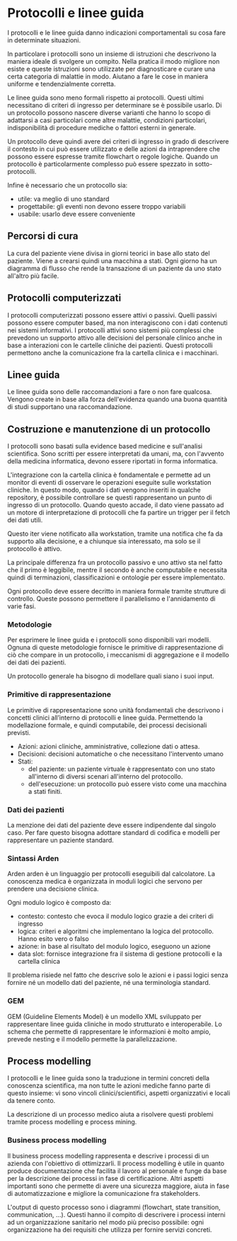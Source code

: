 # Protocolli e linee guida

I protocolli e le linee guida danno indicazioni comportamentali su cosa fare in determinate situazioni.

In particolare i protocolli sono un insieme di istruzioni che descrivono la maniera ideale di svolgere un compito. Nella pratica il modo migliore non esiste e queste istruzioni sono utilizzate per diagnosticare e curare una certa categoria di malattie in modo. Aiutano a fare le cose in maniera uniforme e tendenzialmente corretta.

Le linee guida sono meno formali rispetto ai protocolli. Questi ultimi necessitano di criteri di ingresso per determinare se è possibile usarlo. Di un protocollo possono nascere diverse varianti che hanno lo scopo di adattarsi a casi particolari come altre malattie, condizioni particolari, indisponibilità di procedure mediche o fattori esterni in generale.

Un protocollo deve quindi avere dei criteri di ingresso in grado di descrivere il contesto in cui può essere utilizzato e delle azioni da intraprendere che possono essere espresse tramite flowchart o regole logiche. Quando un protocollo è particolarmente complesso può essere spezzato in sotto-protocolli.

Infine è necessario che un protocollo sia:

- utile: va meglio di uno standard
- progettabile: gli eventi non devono essere troppo variabili
- usabile: usarlo deve essere conveniente

## Percorsi di cura

La cura del paziente viene divisa in giorni teorici in base allo stato del paziente. Viene a crearsi quindi una macchina a stati. Ogni giorno ha un diagramma di flusso che rende la transazione di un paziente da uno stato all'altro più facile.

## Protocolli computerizzati

I protocolli computerizzati possono essere attivi o passivi. Quelli passivi possono essere computer based, ma non interagiscono con i dati contenuti nei sistemi informativi. I protocolli attivi sono sistemi più complessi che prevedono un supporto attivo alle decisioni del personale clinico anche in base a interazioni con le cartelle cliniche dei pazienti. Questi protocolli permettono anche la comunicazione fra la cartella clinica e i macchinari.

## Linee guida

Le linee guida sono delle raccomandazioni a fare o non fare qualcosa. Vengono create in base alla forza dell'evidenza quando una buona quantità di studi supportano una raccomandazione.

## Costruzione e manutenzione di un protocollo

I protocolli sono basati sulla evidence based medicine e sull'analisi scientifica. Sono scritti per essere interpretati da umani, ma, con l'avvento della medicina informatica, devono essere riportati in forma informatica.

L'integrazione con la cartella clinica è fondamentale e permette ad un monitor di eventi di osservare le operazioni eseguite sulle workstation cliniche. In questo modo, quando i dati vengono inseriti in qualche repository, è possibile controllare se questi rappresentano un punto di ingresso di un protocollo. Quando questo accade, il dato viene passato ad un motore di interpretazione di protocolli che fa partire un trigger per il fetch dei dati utili.

Questo iter viene notificato alla workstation, tramite una notifica che fa da supporto alla decisione, e a chiunque sia interessato, ma solo se il protocollo è attivo.

La principale differenza fra un protocollo passivo e uno attivo sta nel fatto che il primo è leggibile, mentre il secondo è anche computabile e necessita quindi di terminazioni, classificazioni e ontologie per essere implementato.

Ogni protocollo deve essere decritto in maniera formale tramite strutture di controllo. Queste possono permettere il parallelismo e l'annidamento di varie fasi.

### Metodologie

Per esprimere le linee guida e i protocolli sono disponibili vari modelli. Ognuna di queste metodologie fornisce le primitive di rappresentazione di ciò che compare in un protocollo, i meccanismi di aggregazione e il modello dei dati dei pazienti.

Un protocollo generale ha bisogno di modellare quali siano i suoi input.

### Primitive di rappresentazione

Le primitive di rappresentazione sono unità fondamentali che descrivono i concetti clinici all’interno di protocolli e linee guida. Permettendo la modellazione formale, e quindi computabile, dei processi decisionali previsti.

- Azioni: azioni cliniche, amministrative, collezione dati o attesa.
- Decisioni: decisioni automatiche o che necessitano l'intervento umano
- Stati: 
  - del paziente: un paziente virtuale è rappresentato con uno stato all'interno di diversi scenari all'interno del protocollo.
  - dell'esecuzione: un protocollo può essere visto come una macchina a stati finiti.

### Dati dei pazienti

La menzione dei dati del paziente deve essere indipendente dal singolo caso. Per fare questo bisogna adottare standard di codifica e modelli per rappresentare un paziente standard.

### Sintassi Arden

Arden arden è un linguaggio per protocolli eseguibili dal calcolatore. La conoscenza medica è organizzata in moduli logici che servono per prendere una decisione clinica. 

Ogni modulo logico è composto da:

- contesto: contesto che evoca il modulo logico grazie a dei criteri di ingresso
- logica: criteri e algoritmi che implementano la logica del protocollo. Hanno esito vero o falso
- azione: in base al risultato del modulo logico, eseguono un azione
- data slot: fornisce integrazione fra il sistema di gestione protocolli e la cartella clinica

Il problema risiede nel fatto che descrive solo le azioni e i passi logici senza fornire né un modello dati del paziente, né una terminologia standard.

### GEM

GEM (Guideline Elements Model) è un modello XML sviluppato per rappresentare linee guida cliniche in modo strutturato e interoperabile. Lo schema che permette di rappresentare le informazioni è molto ampio, prevede nesting e il modello permette la parallelizzazione.

## Process modelling

I protocolli e le linee guida sono la traduzione in termini concreti della conoscenza scientifica, ma non tutte le azioni mediche fanno parte di questo insieme: vi sono vincoli clinici/scientifici, aspetti organizzativi e locali da tenere conto.

La descrizione di un processo medico aiuta a risolvere questi problemi tramite process modelling e process mining.

### Business process modelling 

Il business process modelling rappresenta e descrive i processi di un azienda con l'obiettivo di ottimizzarli. Il process modelling è utile in quanto produce documentazione che facilita il lavoro al personale e funge da base per la descrizione dei processi in fase di certificazione. Altri aspetti importanti sono che permette di avere una sicurezza maggiore, aiuta in fase di automatizzazione e migliore la comunicazione fra stakeholders.

L'output di questo processo sono i diagrammi (flowchart, state transition, communication, ...). Questi hanno il compito di descrivere i processi interni ad un organizzazione sanitario nel modo più preciso possibile: ogni organizzazione ha dei requisiti che utilizza per fornire servizi concreti.


